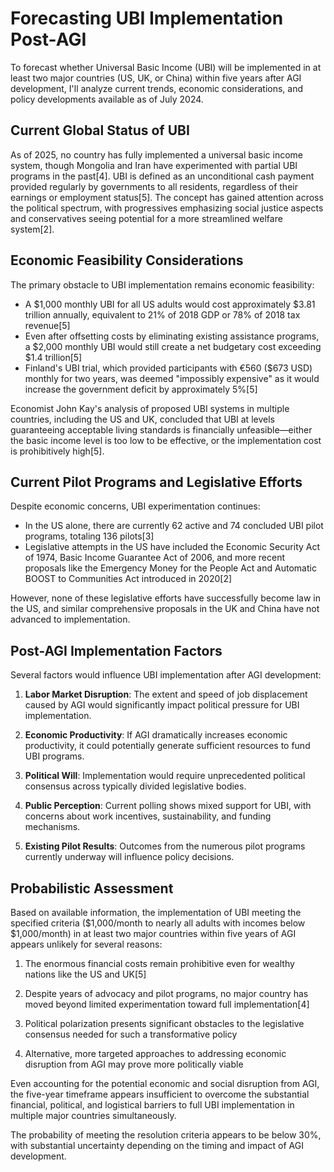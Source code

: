 # Forecasting UBI Implementation Post-AGI

To forecast whether Universal Basic Income (UBI) will be implemented in at least two major countries (US, UK, or China) within five years after AGI development, I'll analyze current trends, economic considerations, and policy developments available as of July 2024.

## Current Global Status of UBI

As of 2025, no country has fully implemented a universal basic income system, though Mongolia and Iran have experimented with partial UBI programs in the past[4]. UBI is defined as an unconditional cash payment provided regularly by governments to all residents, regardless of their earnings or employment status[5]. The concept has gained attention across the political spectrum, with progressives emphasizing social justice aspects and conservatives seeing potential for a more streamlined welfare system[2].

## Economic Feasibility Considerations

The primary obstacle to UBI implementation remains economic feasibility:

- A $1,000 monthly UBI for all US adults would cost approximately $3.81 trillion annually, equivalent to 21% of 2018 GDP or 78% of 2018 tax revenue[5]
- Even after offsetting costs by eliminating existing assistance programs, a $2,000 monthly UBI would still create a net budgetary cost exceeding $1.4 trillion[5]
- Finland's UBI trial, which provided participants with €560 ($673 USD) monthly for two years, was deemed "impossibly expensive" as it would increase the government deficit by approximately 5%[5]

Economist John Kay's analysis of proposed UBI systems in multiple countries, including the US and UK, concluded that UBI at levels guaranteeing acceptable living standards is financially unfeasible—either the basic income level is too low to be effective, or the implementation cost is prohibitively high[5].

## Current Pilot Programs and Legislative Efforts

Despite economic concerns, UBI experimentation continues:

- In the US alone, there are currently 62 active and 74 concluded UBI pilot programs, totaling 136 pilots[3]
- Legislative attempts in the US have included the Economic Security Act of 1974, Basic Income Guarantee Act of 2006, and more recent proposals like the Emergency Money for the People Act and Automatic BOOST to Communities Act introduced in 2020[2]

However, none of these legislative efforts have successfully become law in the US, and similar comprehensive proposals in the UK and China have not advanced to implementation.

## Post-AGI Implementation Factors

Several factors would influence UBI implementation after AGI development:

1. **Labor Market Disruption**: The extent and speed of job displacement caused by AGI would significantly impact political pressure for UBI implementation.

2. **Economic Productivity**: If AGI dramatically increases economic productivity, it could potentially generate sufficient resources to fund UBI programs.

3. **Political Will**: Implementation would require unprecedented political consensus across typically divided legislative bodies.

4. **Public Perception**: Current polling shows mixed support for UBI, with concerns about work incentives, sustainability, and funding mechanisms.

5. **Existing Pilot Results**: Outcomes from the numerous pilot programs currently underway will influence policy decisions.

## Probabilistic Assessment

Based on available information, the implementation of UBI meeting the specified criteria ($1,000/month to nearly all adults with incomes below $1,000/month) in at least two major countries within five years of AGI appears unlikely for several reasons:

1. The enormous financial costs remain prohibitive even for wealthy nations like the US and UK[5]

2. Despite years of advocacy and pilot programs, no major country has moved beyond limited experimentation toward full implementation[4]

3. Political polarization presents significant obstacles to the legislative consensus needed for such a transformative policy

4. Alternative, more targeted approaches to addressing economic disruption from AGI may prove more politically viable

Even accounting for the potential economic and social disruption from AGI, the five-year timeframe appears insufficient to overcome the substantial financial, political, and logistical barriers to full UBI implementation in multiple major countries simultaneously.

The probability of meeting the resolution criteria appears to be below 30%, with substantial uncertainty depending on the timing and impact of AGI development.